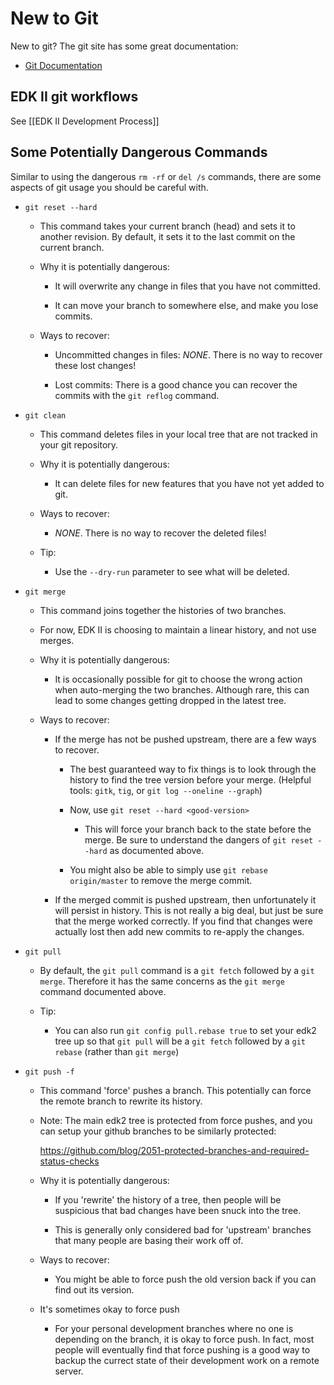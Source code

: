 # New to Git

New to git? The git site has some great documentation:

* [Git Documentation](https://git-scm.com/doc)

## EDK II git workflows

See [[EDK II Development Process]]

## Some Potentially Dangerous Commands

Similar to using the dangerous `rm -rf` or `del /s` commands, there are some aspects of git usage you should be
careful with.

* `git reset --hard`

  * This command takes your current branch (head) and sets it to another revision. By default, it sets it to the last
    commit on the current branch.

  * Why it is potentially dangerous:

    * It will overwrite any change in files that you have not committed.

    * It can move your branch to somewhere else, and make you lose commits.

  * Ways to recover:

    * Uncommitted changes in files: *NONE*. There is no way to recover these lost changes!

    * Lost commits: There is a good chance you can recover the commits with the `git reflog` command.

* `git clean`

  * This command deletes files in your local tree that are not tracked in your git repository.

  * Why it is potentially dangerous:

    * It can delete files for new features that you have not yet added to git.

  * Ways to recover:

    * *NONE*. There is no way to recover the deleted files!

  * Tip:

    * Use the `--dry-run` parameter to see what will be deleted.

* `git merge`

  * This command joins together the histories of two branches.

  * For now, EDK II is choosing to maintain a linear history, and not use merges.

  * Why it is potentially dangerous:

    * It is occasionally possible for git to choose the wrong action when auto-merging the two branches. Although rare,
      this can lead to some changes getting dropped in the latest tree.

  * Ways to recover:

    * If the merge has not be pushed upstream, there are a few ways to recover.

      * The best guaranteed way to fix things is to look through the history to find the tree version before your
        merge. (Helpful tools: `gitk`, `tig`, or `git log --oneline --graph`)

      * Now, use `git reset --hard <good-version>`

        * This will force your branch back to the state before the merge. Be sure to understand the dangers of
          `git reset --hard` as documented above.

      * You might also be able to simply use `git rebase origin/master` to remove the merge commit.

    * If the merged commit is pushed upstream, then unfortunately it will persist in history. This is not really a big
      deal, but just be sure that the merge worked correctly. If you find that changes were actually lost then add new
      commits to re-apply the changes.

* `git pull`

  * By default, the `git pull` command is a `git fetch` followed by a `git merge`. Therefore it has the same concerns
    as the `git merge` command documented above.

  * Tip:

    * You can also run `git config pull.rebase true` to set your edk2 tree up so that `git pull` will be a `git fetch`
      followed by a `git rebase` (rather than `git merge`)

* `git push -f`

  * This command 'force' pushes a branch. This potentially can force the remote branch to rewrite its history.

  * Note: The main edk2 tree is protected from force pushes, and you can setup your github branches to be similarly
    protected:

    <https://github.com/blog/2051-protected-branches-and-required-status-checks>

  * Why it is potentially dangerous:

    * If you 'rewrite' the history of a tree, then people will be suspicious that bad changes have been snuck into the
      tree.

    * This is generally only considered bad for 'upstream' branches that many people are basing their work off of.

  * Ways to recover:

    * You might be able to force push the old version back if you can find out its version.

  * It's sometimes okay to force push

    * For your personal development branches where no one is depending on the branch, it is okay to force push. In
      fact, most people will eventually find that force pushing is a good way to backup the currect state of their
      development work on a remote server.
